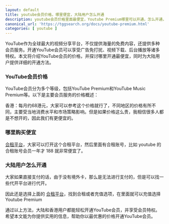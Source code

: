 ```yaml
---
layout: default
title: youtube会员价格，哪里便宜，大陆用户怎么开通
description: youtube会员价格里面最便宜，Youtube Premium哪里可以开通，怎么开通，大陆用户如何微信支付宝开通支付。
canonical_url: 'https://tggsearch.org/docs/youtube-premium.html'
categories: [ youtube ]
---
```

YouTube作为全球最大的视频分享平台，不仅提供海量的免费内容，还提供多种会员服务。开通YouTube会员可以享受广告免打扰、视频下载、后台播放等诸多特权。本文将介绍YouTube会员的价格，并探讨哪里开通最便宜，同时为大陆用户提供详细的开通方法。

### YouTube会员价格
YouTube会员分为多个等级，包括YouTube Premium和YouTube Music Premium等。以下是主要会员服务的价格概述：

香港：每月约68港元，大家可以参考这个价格就行了，不同地区的价格有所不同，主要受当地消费水平和市场策略影响。但是如果价格这么贵，我相信很多人都是不想开的，因此我们有更便宜的。

### 哪里购买便宜
[合租平台](./302.html?target=https://universalbus.cn/?s=WHWECtXf2A)，大家可以打开这个合租平台，然后里面有合租账号，比如 youtube 的合租账号会员一年才 188 就非常便宜了。

### 大陆用户怎么开通
大家如果直接支付的话，由于没有境外卡，那么是无法进行支付的，但是可以找一些代开平台进行代开。

因此还是选择上面的 [合租平台](./302.html?target=https://universalbus.cn/?s=WHWECtXf2A)，找到合租或者充值选项，在里面就可以充值选择 Youtube Premium

通过以上方法，大陆和香港用户都能轻松开通YouTube会员，并享受会员特权。希望本文能为你提供实用的信息，帮助你以最优惠的价格开通YouTube会员。



